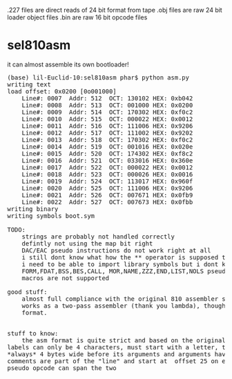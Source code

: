 .227 files are direct reads of 24 bit format from tape
.obj files are raw 24 bit loader object files
.bin are raw 16 bit opcode files

# sel810asm
it can almost assemble its own bootloader!

<pre>
(base) lil-Euclid-10:sel810asm phar$ python asm.py
writing text
load offset: 0x0200 [0o001000]
	Line#: 0007	 Addr: 512	OCT: 130102	HEX: 0xb042
	Line#: 0008	 Addr: 513	OCT: 001000	HEX: 0x0200
	Line#: 0009	 Addr: 514	OCT: 170302	HEX: 0xf0c2
	Line#: 0010	 Addr: 515	OCT: 000022	HEX: 0x0012
	Line#: 0011	 Addr: 516	OCT: 111006	HEX: 0x9206
	Line#: 0012	 Addr: 517	OCT: 111002	HEX: 0x9202
	Line#: 0013	 Addr: 518	OCT: 170302	HEX: 0xf0c2
	Line#: 0014	 Addr: 519	OCT: 001016	HEX: 0x020e
	Line#: 0015	 Addr: 520	OCT: 174302	HEX: 0xf8c2
	Line#: 0016	 Addr: 521	OCT: 033016	HEX: 0x360e
	Line#: 0017	 Addr: 522	OCT: 000022	HEX: 0x0012
	Line#: 0018	 Addr: 523	OCT: 000026	HEX: 0x0016
	Line#: 0019	 Addr: 524	OCT: 113017	HEX: 0x960f
	Line#: 0020	 Addr: 525	OCT: 111006	HEX: 0x9206
	Line#: 0021	 Addr: 526	OCT: 007671	HEX: 0x0fb9
	Line#: 0022	 Addr: 527	OCT: 007673	HEX: 0x0fbb
writing binary
writing symbols boot.sym

TODO:
	strings are probably not handled correctly
	defintly not using the map bit right
	DAC/EAC pseudo instructions do not work right at all
	i still dont know what how the ** operator is supposed to work
	i need to be able to import library symbols but i dont know them
	FORM,FDAT,BSS,BES,CALL, MOR,NAME,ZZZ,END,LIST,NOLS pseudo opcodes
	macros are not supported	

good stuff:
	almost full compliance with the original 810 assembler so the manual can be used... kinda
	works as a two-pass assembler (thank you lambda), though I currently dont support relocatable 
	format.
	

stuff to know:
	the asm format is quite strict and based on the original punch card limitations
labels can only be 4 characters, must start with a letter, the opcode column is also
*always* 4 bytes wide before its arguments and arguments have a limited lengths and on line
comments are part of the "line" and start at  offset 25 on each line and only the DATA
pseudo opcode can span the two
</pre>
